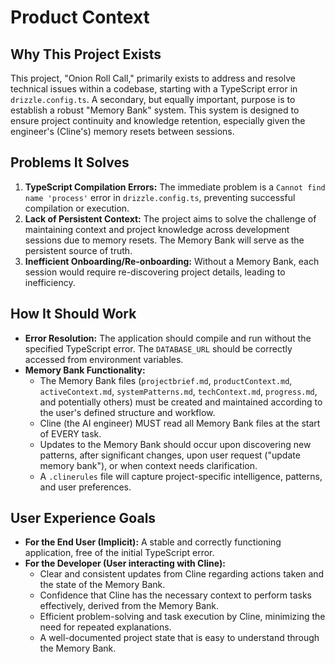 # Product Context

## Why This Project Exists
This project, "Onion Roll Call," primarily exists to address and resolve technical issues within a codebase, starting with a TypeScript error in `drizzle.config.ts`. A secondary, but equally important, purpose is to establish a robust "Memory Bank" system. This system is designed to ensure project continuity and knowledge retention, especially given the engineer's (Cline's) memory resets between sessions.

## Problems It Solves
1.  **TypeScript Compilation Errors:** The immediate problem is a `Cannot find name 'process'` error in `drizzle.config.ts`, preventing successful compilation or execution.
2.  **Lack of Persistent Context:** The project aims to solve the challenge of maintaining context and project knowledge across development sessions due to memory resets. The Memory Bank will serve as the persistent source of truth.
3.  **Inefficient Onboarding/Re-onboarding:** Without a Memory Bank, each session would require re-discovering project details, leading to inefficiency.

## How It Should Work
-   **Error Resolution:** The application should compile and run without the specified TypeScript error. The `DATABASE_URL` should be correctly accessed from environment variables.
-   **Memory Bank Functionality:**
    *   The Memory Bank files (`projectbrief.md`, `productContext.md`, `activeContext.md`, `systemPatterns.md`, `techContext.md`, `progress.md`, and potentially others) must be created and maintained according to the user's defined structure and workflow.
    *   Cline (the AI engineer) MUST read all Memory Bank files at the start of EVERY task.
    *   Updates to the Memory Bank should occur upon discovering new patterns, after significant changes, upon user request ("update memory bank"), or when context needs clarification.
    *   A `.clinerules` file will capture project-specific intelligence, patterns, and user preferences.

## User Experience Goals
-   **For the End User (Implicit):** A stable and correctly functioning application, free of the initial TypeScript error.
-   **For the Developer (User interacting with Cline):**
    *   Clear and consistent updates from Cline regarding actions taken and the state of the Memory Bank.
    *   Confidence that Cline has the necessary context to perform tasks effectively, derived from the Memory Bank.
    *   Efficient problem-solving and task execution by Cline, minimizing the need for repeated explanations.
    *   A well-documented project state that is easy to understand through the Memory Bank.
